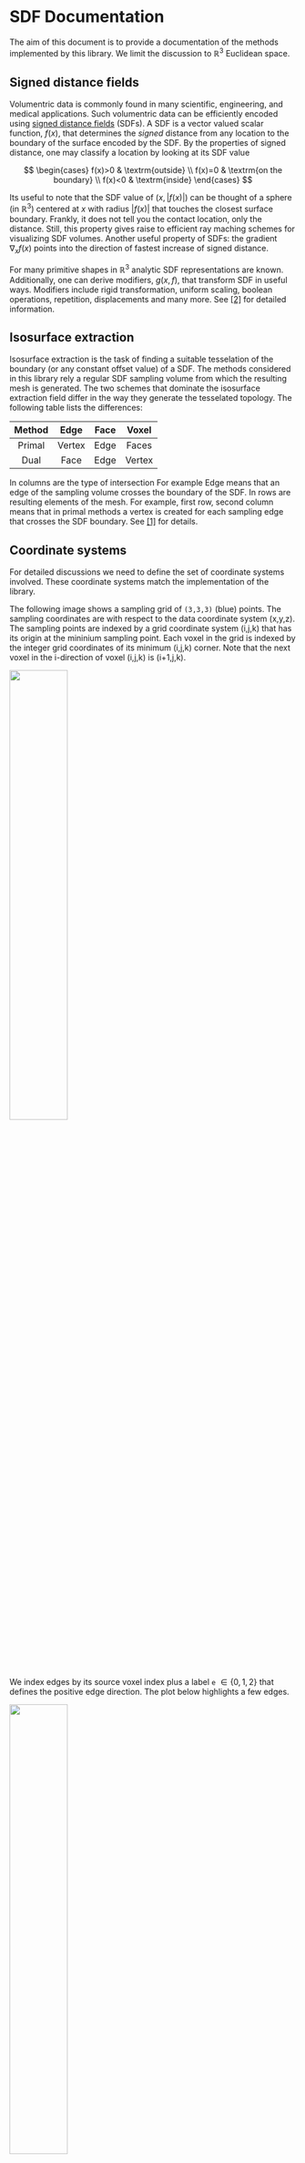 # SDF Documentation

The aim of this document is to provide a documentation of the methods implemented by this library. We limit the discussion to $\mathbb{R}^3$ Euclidean space.

## Signed distance fields

Volumentric data is commonly found in many scientific, engineering, and medical applications. Such volumentric data can be efficiently encoded using [signed distance fields](https://en.wikipedia.org/wiki/Signed_distance_function) (SDFs). A SDF is a vector valued scalar function, $f(x)$, that determines the _signed_ distance from any location to the boundary of the surface encoded by the SDF. By the properties of signed distance, one may classify a location by looking at its SDF value

$$
\begin{cases}
      f(x)>0 & \textrm{outside} \\
      f(x)=0 & \textrm{on the boundary} \\
      f(x)<0 & \textrm{inside}
\end{cases}
$$

Its useful to note that the SDF value of $(x,|f(x)|)$ can be thought of a sphere (in $\mathbb{R}^3$) centered at $x$ with radius $|f(x)|$ that touches the closest surface boundary. Frankly, it does not tell you the contact location, only the distance. Still, this property gives raise to efficient ray maching schemes for visualizing SDF volumes. Another useful property of SDFs: the gradient $\nabla_x f(x)$ points into the direction of fastest increase of signed distance.

For many primitive shapes in $\mathbb{R}^3$ analytic SDF representations are known. Additionally, one can derive modifiers, $g(x, f)$, that transform SDF in useful ways. Modifiers include rigid transformation, uniform scaling, boolean operations, repetition, displacements and many more. See [[2]](#2) for detailed information.

## Isosurface extraction

Isosurface extraction is the task of finding a suitable tesselation of the boundary (or any constant offset value) of a SDF. The methods considered in this library rely a regular SDF sampling volume from which the resulting mesh is generated. The two schemes that dominate the isosurface extraction field differ in the way they generate the tesselated topology. The following table lists the differences:

| Method |  Edge  | Face | Voxel  |
| :----: | :----: | :--: | :----: |
| Primal | Vertex | Edge | Faces  |
|  Dual  |  Face  | Edge | Vertex |

In columns are the type of intersection For example Edge means that an edge of the sampling volume crosses the boundary of the SDF. In rows are resulting elements of the mesh. For example, first row, second column means that in primal methods a vertex is created for each sampling edge that crosses the SDF boundary. See [[1]](#1) for details.

## Coordinate systems

For detailed discussions we need to define the set of coordinate systems involved. These coordinate systems match the implementation of the library.

The following image shows a sampling grid of `(3,3,3)` (blue) points. The sampling coordinates are with respect to the data coordinate system (x,y,z). The sampling points are indexed by a grid coordinate system (i,j,k) that has its origin at the mininium sampling point. Each voxel in the grid is indexed by the integer grid coordinates of its minimum (i,j,k) corner. Note that the next voxel in the i-direction of voxel (i,j,k) is (i+1,j,k).

<img src="frames.svg" width="45%">

We index edges by its source voxel index plus a label `e` $\in \{0,1,2\}$ that defines the positive edge direction. The plot below highlights a few edges.

<img src="edges.svg" width="45%">

Having three (forward) edges per voxel index allows us to easily enumerate all edges without duplicates and without missing any edges. Note, at the outer positive border faces we get a set of invalid edges (for example `(2,0,2,0)` is invalid, while `(2,0,2,1)` is valid).

## Dual isosurface extraction

This library implements a generic dual isosurface extraction method based. This blueprint allows the user to set different behavioral aspects to implement varios approaches (or hybrids thereof) proposed in literature.

Given a SDF and grid defining the sampling locations, the basic dual isosurface algorithm works as follows

1.  Active edges: For each edge in the sampling grid, determine if it intersects the boundary of the SDF. We call those edges with intersections _active_ edges.
1.  Edge intersection: For each active edge find the intersection point with the boundary of the surface along the edge.
1.  Vertex placement: For each grid (active) voxel with at least one active edge, determine a single vertex location.
1.  Face generation: For each active edge create a quadliteral connecting the vertices of the four active voxels sharing this active edge.

See [[3]](#3),[[1]](#1) for more information.

The library implements this recipe in vectorized form. That is, all steps of the algorithms are capable to work with multiple elements at once. This allows for a better resource usage and generally speeds up algorithmic runtime dramatically. It is also the reason that you will hardly find for-loops sprinkled all over the code.

The recipe above gives raise to different behavioral aspects that are implemented as exchangable modules:

-   _edge strategies_: determines how the intersection between an edge and the surface boundary as dictated by the SDF is found.
-   _vertex strategies_: determines how the vertex from the voxel's active edges is computed.

### Edge strategies

Edge strategies implement different methods to determine the edge/surface crossing. The following strategies are implemented

#### Linear (single-step)

This method determines the intersection by finding the root of a linear equation guided by the SDF values at the two edge endpoints. This is most commonly found method in literature. It makes the following two assumptions

1. Surface Smoothness: the SDF is assumed to be smooth
1. Small edges: the edge lengths are supposed to be small compared to size of the shape of the SDF

Together, this two assumptions lead to linearity of the surface close to edges. Hence, modelling the surface boundary using a linear equation leads to accurate estimations. Also, in case you do not have access to analytic SDFs (e.g discretized volume of SDF values) it is the best you can do.

#### Newton (iterative)

If the assumptions of the linear strategy are wrong, this leads to misplaced intersections that affect the quality of the final mesh. If you happen to have access to an analytic SDF, you might do better: We drop the assumption of surface linearity and instead find the root of the SDF along the edge iteratively. One algorithm with quadric convergence is Newton's method (it requires access to the gradient of the SDF). For our usecase (vector valued scalar function) we need a variant of it, the so called directional Newton method.

#### Bisection (iterative)

The bisection method is useful when a) linearity is not given, b) you have access to an analytic SDF and c) the gradient does not convey information along the edge direction (e.g. for some points in the SDF of a box).

#### Edge strategies evaluation

Here is a diagram comparing the edge strategies on a spherical cross-section.

<div align=center>
      <img src="edge_strategies_sphere.svg" width="95%">
      <figcaption>Comparison of different edge intersection strategies on the cross section of an analytic sphere SDF. Each plot shows the same two edges and marks the intersection point (red circle) as determined by the respective method.</figcaption>
      
</div>
<br>

One notices, that for the linear estimator only the smaller edge seems to yield an accurate fit. For the larger edge, the main assumptions of the linear method break and hence the estimated root is off. Newtons method as well as the bisection method do not expose this issue at the cost of additional computational steps.

Shown below, is a similar plot for the cross section of a box.

<div align=center>
      <img src="edge_strategies_box.svg" width="95%">
      <figcaption>Comparison of different edge intersection strategies on the cross section of an analytic box SDF. Each plot shows the same two edges and marks the intersection point (red circle) as determined by the respective method.</figcaption>  
</div>
<br>

The linear method fails for both edges because its main assumptions are violated. For Newton's method, the intersection for only one of the edges is computed correctly. No intersection is found for the other edge, since the gradient is orthogonal to the edge direction (no information along the edge dir). Only the bisection method is capable for producing an accurate result for both cases.

### Vertex strategies

These strategies determine the final vertex locations active voxels.

#### Midpoint

The simplest strategy that places the vertex in the center the voxel. The resulting meshes are Mincraft-like box worlds.

#### (Naive) SurfaceNets

Naive SurfaceNets [[1]](#1) determine the the voxel's vertex location as the centroid of all 12 active edge intersection points. This strategy works well in practice but has the following downsides: a) it cannot reproduce sharp features like corners (like primal Marching Cubes [[4]](#4)) and b) its prone to shrink the surface in regions of sharp
features.

#### Dual Contouring

Dual Contouring [[5]](#5) attempts to restore sharp features by determining the vertex position as the point that has the maximum support from all active edges of the voxel. Consider the plane formed by an active edge intersection point $q_i$ and its associated normal $n_i$. Any vertex location that is on that plane is compatible with it. In general, more than one plane is active for each voxel and point of maximum support is the one that lies on all the planes. This gives raise to a system of linear equations (each of the form $n_i^Tx=n_i^Tq_i$ for the unknown point $x$), for which we find a least squares solution in practice.

Additionally, many edge configurations convey too little information to uniquely determine the location (as an example consider a xy-plane intersecting the four k-directed voxel edges). These configurations lead to an underdetermined system of linear equations. This is solved by adding additional equations (multi objective linear least squares) that directly encode a preferred vertex location. We give these additional equations little weight, so that they only take over when the system is otherwise truly underdetermined.

#### Vertex strategies evaluation

The following plot compares the three vertex placement strategies using the SDF of a union of two (offsetted) axis aligned boxes given by

```python
boxes = sdftoolbox.sdfs.Union([
      sdftoolbox.sdfs.Box().transform(trans=(0.5, 0.5, 0.5)),
      sdftoolbox.sdfs.Box(),
]).transform(trans=(-0.25, -0.25, -0.25))
```

We use a low resolution grid of resolution `10x10x10`.

<div align=center>
      <img src="vertex_strategies_aligned_box.gif" width="95%">
      <figcaption>Comparison of different vertex placement strategies using an analytic SDF formed by two offsetted but axis aligned boxes. Each plot shows the isosurface extraction result of the corresponding method labelled on top of the plot.
      <figcaption>  
</div>
<br>

Since the boxes are aligned with the world coordinate system, the midpoint strategy generates visually pleasing reconstruction. However, due to the placement of the vertices in the voxel centers, the resulting surface model has too little volume (hard to see from the plot). The naive SurfaceNets variant deforms the shape of the model due to contraction of the average. This causes a loss of sharp features and a resulting volume that is too small. Only the Dual Contouring strategy is capable of reconstructing sharp featuers and placing the vertices at locations that give rise to a volumetric consistent reconstruction.

## References

-   <a id="1">[1]</a>
    mikolalysenko. https://0fps.net/2012/07/12/smooth-voxel-terrain-part-2/
-   <a id="2">[2]</a>
    Inigio Quilez's.
    https://iquilezles.org/articles/distfunctions/
-   <a id="3">[3]</a> Gibson, Sarah FF. "Constrained elastic surface nets: Generating smooth surfaces from binary segmented data." International Conference on Medical Image Computing and Computer-Assisted Intervention. Springer, Berlin, Heidelberg, 1998.
-   <a id="4">[4]</a>Lorensen, William E., and Harvey E. Cline. "Marching cubes: A high resolution 3D surface construction algorithm." ACM siggraph computer graphics 21.4 (1987): 163-169.
-   <a id="5">[5]</a> Ju, Tao, et al. "Dual contouring of hermite data." Proceedings of the 29th annual conference on Computer graphics and interactive techniques. 2002.
